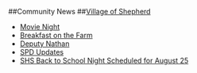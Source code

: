 ##Community News
##[Village of Shepherd](vos.md)
* [Movie Night](2016-08-03-Movie-Night-featuring-“Footloose”-to-be-held-August-10.docx.md)
* [Breakfast on the Farm](2016-08-04-Breakfast-on-the-Farm-event-to-be-held-August-27.docx.md)
* [Deputy Nathan](2016-08-04-Deputy-Nathan.md)
* [SPD Updates](2016-08-04-SPD-Updates.md)
* [SHS Back to School Night Scheduled for August 25](2016-08-04-SHSBACKTOSCHOOLNIGHT.md)
